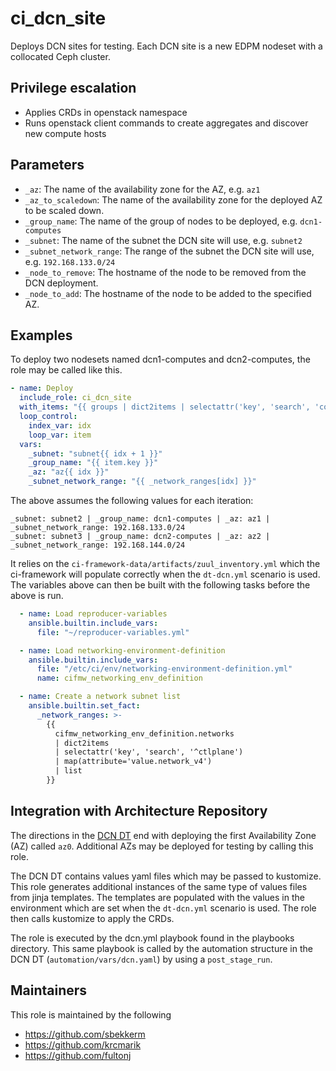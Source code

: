 # ci_dcn_site

Deploys DCN sites for testing. Each DCN site is a new EDPM nodeset
with a collocated Ceph cluster.

## Privilege escalation

- Applies CRDs in openstack namespace
- Runs openstack client commands to create aggregates and discover new
  compute hosts

## Parameters

* `_az`: The name of the availability zone for the AZ, e.g. `az1`
* `_az_to_scaledown`: The name of the availability zone for the deployed AZ to be scaled down.
* `_group_name`: The name of the group of nodes to be deployed, e.g. `dcn1-computes`
* `_subnet`: The name of the subnet the DCN site will use, e.g. `subnet2`
* `_subnet_network_range`: The range of the subnet the DCN site will use, e.g. `192.168.133.0/24`
* `_node_to_remove`: The hostname of the node to be removed from the DCN deployment.
* `_node_to_add`: The hostname of the node to be added to the specified AZ.

## Examples

To deploy two nodesets named dcn1-computes and dcn2-computes,
the role may be called like this.
```yaml
- name: Deploy
  include_role: ci_dcn_site
  with_items: "{{ groups | dict2items | selectattr('key', 'search', 'compute') | list }}"
  loop_control:
    index_var: idx
    loop_var: item
  vars:
    _subnet: "subnet{{ idx + 1 }}"
    _group_name: "{{ item.key }}"
    _az: "az{{ idx }}"
    _subnet_network_range: "{{ _network_ranges[idx] }}"
```
The above assumes the following values for each iteration:
```
_subnet: subnet2 | _group_name: dcn1-computes | _az: az1 | _subnet_network_range: 192.168.133.0/24
_subnet: subnet3 | _group_name: dcn2-computes | _az: az2 | _subnet_network_range: 192.168.144.0/24
```
It relies on the `ci-framework-data/artifacts/zuul_inventory.yml` which the
ci-framework will populate correctly when the `dt-dcn.yml` scenario is used.
The variables above can then be built with the following tasks before
the above is run.
```yaml
  - name: Load reproducer-variables
    ansible.builtin.include_vars:
      file: "~/reproducer-variables.yml"

  - name: Load networking-environment-definition
    ansible.builtin.include_vars:
      file: "/etc/ci/env/networking-environment-definition.yml"
      name: cifmw_networking_env_definition

  - name: Create a network subnet list
    ansible.builtin.set_fact:
      _network_ranges: >-
        {{
          cifmw_networking_env_definition.networks
          | dict2items
          | selectattr('key', 'search', '^ctlplane')
          | map(attribute='value.network_v4')
          | list
        }}
```

## Integration with Architecture Repository

The directions in the
[DCN DT](https://github.com/openstack-k8s-operators/architecture/tree/main/examples/dt/dcn)
end with deploying the first Availability Zone (AZ) called `az0`.
Additional AZs may be deployed for testing by calling this role.

The DCN DT contains values yaml files which may be passed to
kustomize. This role generates additional instances of the same
type of values files from jinja templates. The templates are populated
with the values in the environment which are set when the `dt-dcn.yml`
scenario is used. The role then calls kustomize to apply the CRDs.

The role is executed by the dcn.yml playbook found in the playbooks
directory. This same playbook is called by the automation structure
in the DCN DT (`automation/vars/dcn.yaml`) by using a
`post_stage_run`.

## Maintainers

This role is maintained by the following

- https://github.com/sbekkerm
- https://github.com/krcmarik
- https://github.com/fultonj
